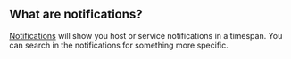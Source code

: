 [//]: # (Links)
[Notifications]: /notifications "Notifications"

[//]: # (Pictures)

[//]: # (Content)

## What are notifications?

[Notifications] will show you host or service notifications in a timespan. You can search in the notifications for something more specific.

